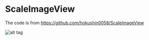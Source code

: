 # ScaleImageView
The code is from https://github.com/hokushin0058/ScaleImageView

![alt tag](ScaleAnimateImageView/screenshot/screenshot.gif?raw=true "Screenshot")
